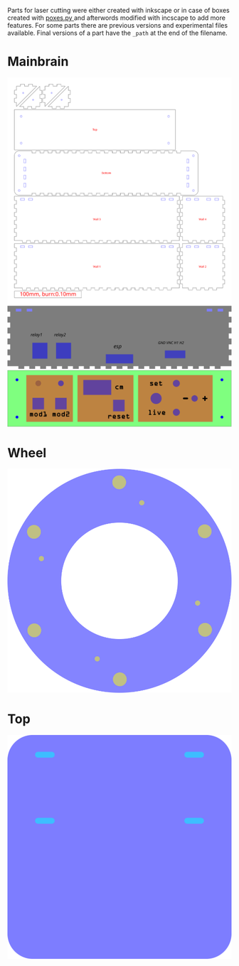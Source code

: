 Parts for laser cutting were either  created with inkscape or in case of boxes created with [poxes.py ](https://www.festi.info/boxes.py/) and afterwords modified with incscape to add more features.
For some parts there are previous versions and experimental files available. Final versions of a part have the `_path` at the end of the filename.


# Mainbrain

![](hardware/parts-lasercut/main_ElectronicsBox.svg)
![](hardware/parts-lasercut/main_sidepanel_path.svg)
![](hardware/parts-lasercut/main_toppanel_path.svg)

# Wheel

![](hardware/parts-lasercut/wheel_magnetring_path_770_bigring.svg)

# Top

![](hardware/parts-lasercut/top_shelf_opt_path.svg)
